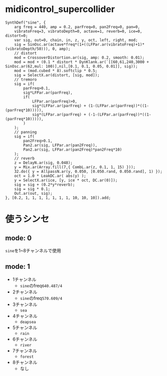 # midicontrol_supercollider

```supercollider
SynthDef("sine", {
	arg freq = 440, amp = 0.2, parFreq=0, pan2Freq=0, pan=0,
	vibratoFreq=3, vibratoDepth=0, actave=1, reverb=0, ice=0, distort=0;
	var sig, out=0, chain, in, z, y, oct, left, right, mod;
	sig = SinOsc.ar(actave*freq*(1+((LFPar.ar(vibratoFreq)+1)*(vibratoDepth/50))), 0, amp);
	// distort
	mod = CrossoverDistortion.ar(sig, amp: 0.2, smooth: 0.01);
	mod = mod + (0.1 * distort * DynKlank.ar(`[[60,61,240,3000 + SinOsc.ar(62,mul: 100)],nil,[0.1, 0.1, 0.05, 0.01]], sig));
	mod = (mod.cubed * 8).softclip * 0.5;
	sig = SelectX.ar(distort, [sig, mod]);
	// tremoro
	sig = if(
		parFreq>0.1,
		sig*LFPar.ar(parFreq),
		if(
			LFPar.ar(parFreq)>0,
			sig*(LFPar.ar(parFreq) + (1-(LFPar.ar(parFreq))*((1-(parFreq*10))))),
			sig*(LFPar.ar(parFreq) + (-1-(LFPar.ar(parFreq))*((1-(parFreq*10))))),
		)
	);
	// panning
	sig = if(
		pan2Freq>0.1,
		Pan2.ar(sig, LFPar.ar(pan2Freq)),
		Pan2.ar(sig, LFPar.ar(pan2Freq)*pan2Freq*10)
	);
	// reverb
	z = DelayN.ar(sig, 0.048);
	y = Mix.ar(Array.fill(7,{ CombL.ar(z, 0.1, 1, 15) }));
	32.do({ y = AllpassN.ar(y, 0.050, [0.050.rand, 0.050.rand], 1) });
	oct = 1.0 * LeakDC.ar( abs(y) );
	y = SelectX.ar(ice, [y, ice * oct, DC.ar(0)]);
	sig = sig + (0.2*y*reverb);
	sig = sig * 0.1;
    Out.ar(out, sig);
}, [0.2, 1, 1, 1, 1, 1, 1, 1, 10, 10, 10]).add;
```

# 使うシンセ

## mode: 0

`sine`を1~8チャンネルで使用

## mode: 1

- 1チャンネル
  - `sine`のfreq`640.487/4`
- 2チャンネル
  - `sine`のfreq`570.609/4`
- 3チャンネル
  - `sea`
- 4チャンネル
  - `deapsea`
- 5チャンネル
  - `rain`
- 6チャンネル
  - `river`
- 7チャンネル
  - `forest`
- 8チャンネル
  - なし
